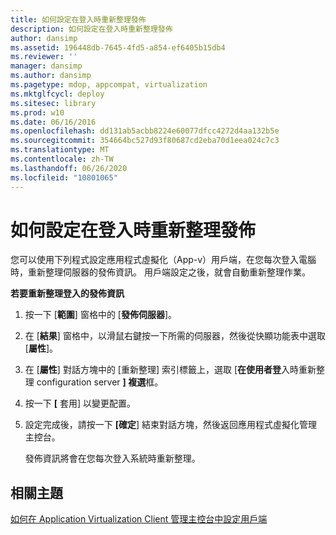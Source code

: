 ```yaml
---
title: 如何設定在登入時重新整理發佈
description: 如何設定在登入時重新整理發佈
author: dansimp
ms.assetid: 196448db-7645-4fd5-a854-ef6405b15db4
ms.reviewer: ''
manager: dansimp
ms.author: dansimp
ms.pagetype: mdop, appcompat, virtualization
ms.mktglfcycl: deploy
ms.sitesec: library
ms.prod: w10
ms.date: 06/16/2016
ms.openlocfilehash: dd131ab5acbb8224e60077dfcc4272d4aa132b5e
ms.sourcegitcommit: 354664bc527d93f80687cd2eba70d1eea024c7c3
ms.translationtype: MT
ms.contentlocale: zh-TW
ms.lasthandoff: 06/26/2020
ms.locfileid: "10801065"
---
```

# 如何設定在登入時重新整理發佈


您可以使用下列程式設定應用程式虛擬化（App-v）用戶端，在您每次登入電腦時，重新整理伺服器的發佈資訊。 用戶端設定之後，就會自動重新整理作業。

**若要重新整理登入的發佈資訊**

1.  按一下 [**範圍**] 窗格中的 [**發佈伺服器**]。

2.  在 [**結果**] 窗格中，以滑鼠右鍵按一下所需的伺服器，然後從快顯功能表中選取 [**屬性**]。

3.  在 [**屬性**] 對話方塊中的 [重新整理] 索引標籤上，選取 [**在使用者登**入時重新整理 configuration server **] 複選**框。

4.  按一下 **[** 套用] 以變更配置。

5.  設定完成後，請按一下 **[確定**] 結束對話方塊，然後返回應用程式虛擬化管理主控台。

    發佈資訊將會在您每次登入系統時重新整理。

## 相關主題


[如何在 Application Virtualization Client 管理主控台中設定用戶端](how-to-configure-the-client-in-the-application-virtualization-client-management-console.md)

 

 





